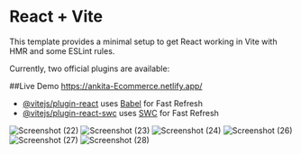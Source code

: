 # React + Vite

This template provides a minimal setup to get React working in Vite with HMR and some ESLint rules.

Currently, two official plugins are available:

  ##Live Demo https://ankita-Ecommerce.netlify.app/
- [@vitejs/plugin-react](https://github.com/vitejs/vite-plugin-react/blob/main/packages/plugin-react/README.md) uses [Babel](https://babeljs.io/) for Fast Refresh
- [@vitejs/plugin-react-swc](https://github.com/vitejs/vite-plugin-react-swc) uses [SWC](https://swc.rs/) for Fast Refresh

![Screenshot (22)](https://github.com/user-attachments/assets/f4a97ead-8ebb-4126-b8ea-62f1ac776780)
![Screenshot (23)](https://github.com/user-attachments/assets/34ccaeba-6b38-4442-8e24-3bb94b5be014)
![Screenshot (24)](https://github.com/user-attachments/assets/2ee65fae-7101-4580-8249-a1e83f62e8d2)
![Screenshot (26)](https://github.com/user-attachments/assets/fd9c4bdb-58d7-414e-bcae-5f2fbf923f7e)
![Screenshot (27)](https://github.com/user-attachments/assets/e44d51c4-dfa4-4798-92b2-5f386d225acf)
![Screenshot (28)](https://github.com/user-attachments/assets/684049e1-c7b3-4410-9a9c-a452fa99b660)

